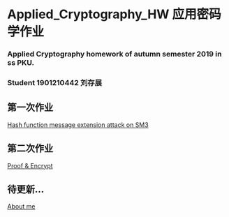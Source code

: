 # Applied_Cryptography_HW 应用密码学作业

### Applied Cryptography homework of autumn semester 2019 in ss PKU.

### Student 1901210442 刘存展

## 第一次作业

[Hash function message extension attack on SM3](https://github.com/h3h3da/Applied_Cryptography_HW/tree/master/sm3attack)

## 第二次作业

[Proof & Encrypt](https://github.com/h3h3da/Applied_Cryptography_HW/tree/master/sm4encry)

## 待更新...






[About me](http://blog.rookiehacker.org/)